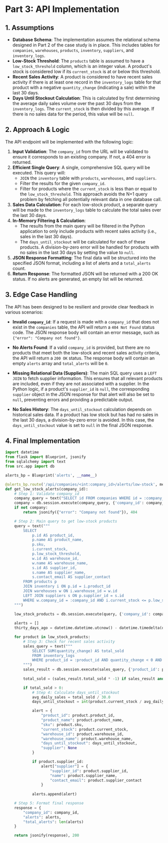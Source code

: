 # Part 3: API Implementation

## 1. Assumptions
- **Database Schema**: The implementation assumes the relational schema designed in Part 2 of the case study is in place. This includes tables for `companies`, `warehouses`, `products`, `inventory`, `suppliers`, and `inventory_logs`.
- **Low-Stock Threshold**: The `products` table is assumed to have a `low_stock_threshold` column, which is an integer value. A product's stock is considered low if its `current_stock` is at or below this threshold.
- **Recent Sales Activity**: A product is considered to have recent sales activity if there is at least one record in the `inventory_logs` table for that product with a negative `quantity_change` (indicating a sale) within the last 30 days.
- **Days Until Stockout Calculation**: This is calculated by first determining the average daily sales volume over the past 30 days from the `inventory_logs`. The `current_stock` is then divided by this average. If there is no sales data for the period, this value will be `null`.

## 2. Approach & Logic
The API endpoint will be implemented with the following logic:

1.  **Input Validation**: The `company_id` from the URL will be validated to ensure it corresponds to an existing company. If not, a 404 error is returned.
2.  **Efficient Single Query**: A single, comprehensive SQL query will be executed. This query will:
    -   `JOIN` the `inventory` table with `products`, `warehouses`, and `suppliers`.
    -   Filter the results for the given `company_id`.
    -   Filter for products where the `current_stock` is less than or equal to the `low_stock_threshold`.
    This approach avoids the N+1 query problem by fetching all potentially relevant data in one database call.
3.  **Sales Data Calculation**: For each low-stock product, a separate query will be made to the `inventory_logs` table to calculate the total sales over the last 30 days.
4.  **In-Memory Filtering & Calculation**:
    -   The results from the main query will be filtered in the Python application to only include products with recent sales activity (i.e., sales in the last 30 days).
    -   The `days_until_stockout` will be calculated for each of these products. A division-by-zero error will be handled for products with no sales in the last 30 days by setting the value to `null`.
5.  **JSON Response Formatting**: The final data will be structured into the specified JSON format, including a list of alerts and a `total_alerts` count.
6.  **Return Response**: The formatted JSON will be returned with a 200 OK status. If no alerts are generated, an empty list will be returned.

## 3. Edge Case Handling
The API has been designed to be resilient and provide clear feedback in various scenarios:

-   **Invalid `company_id`**: If a request is made with a `company_id` that does not exist in the `companies` table, the API will return a `404 Not Found` status code. The JSON response body will contain an error message, such as `{"error": "Company not found"}`.

-   **No Alerts Found**: If a valid `company_id` is provided, but there are no products that meet both the low-stock and recent sales activity criteria, the API will return a `200 OK` status. The response body will contain an empty `alerts` array and `total_alerts` will be `0`.

-   **Missing Relational Data (Suppliers)**: The main SQL query uses a `LEFT JOIN` to fetch supplier information. This ensures that all relevant products are included, even if they are not associated with a supplier. In the Python logic, if a product's `supplier_id` is `null`, the corresponding `supplier` object in the JSON response for that alert will also be set to `null`, preventing errors and providing a predictable output.

-   **No Sales History**: The `days_until_stockout` calculation depends on historical sales data. If a product has low stock but has had no sales in the last 30 days, a division-by-zero error is avoided. In this case, the `days_until_stockout` value is set to `null` in the final JSON response.

## 4. Final Implementation
```python
import datetime
from flask import Blueprint, jsonify
from sqlalchemy import text
from src.app import db

alerts_bp = Blueprint('alerts', __name__)

@alerts_bp.route('/api/companies/<int:company_id>/alerts/low-stock', methods=['GET'])
def get_low_stock_alerts(company_id):
    # Step 1: Validate company_id
    company_query = text("SELECT id FROM companies WHERE id = :company_id")
    company = db.session.execute(company_query, {'company_id': company_id}).fetchone()
    if not company:
        return jsonify({"error": "Company not found"}), 404

    # Step 2: Main query to get low-stock products
    query = text("""
        SELECT
            p.id AS product_id,
            p.name AS product_name,
            p.sku,
            i.current_stock,
            p.low_stock_threshold,
            w.id AS warehouse_id,
            w.name AS warehouse_name,
            s.id AS supplier_id,
            s.name AS supplier_name,
            s.contact_email AS supplier_contact
        FROM products p
        JOIN inventory i ON p.id = i.product_id
        JOIN warehouses w ON i.warehouse_id = w.id
        LEFT JOIN suppliers s ON p.supplier_id = s.id
        WHERE w.company_id = :company_id AND i.current_stock <= p.low_stock_threshold
    """)
    
    low_stock_products = db.session.execute(query, {'company_id': company_id}).fetchall()

    alerts = []
    thirty_days_ago = datetime.datetime.utcnow() - datetime.timedelta(days=30)

    for product in low_stock_products:
        # Step 3: Check for recent sales activity
        sales_query = text("""
            SELECT SUM(quantity_change) AS total_sold
            FROM inventory_logs
            WHERE product_id = :product_id AND quantity_change < 0 AND created_at >= :start_date
        """)
        sales_result = db.session.execute(sales_query, {'product_id': product.product_id, 'start_date': thirty_days_ago}).fetchone()
        
        total_sold = (sales_result.total_sold * -1) if sales_result and sales_result.total_sold else 0

        if total_sold > 0:
            # Step 4: Calculate days_until_stockout
            avg_daily_sales = total_sold / 30.0
            days_until_stockout = int(product.current_stock / avg_daily_sales) if avg_daily_sales > 0 else None

            alert = {
                "product_id": product.product_id,
                "product_name": product.product_name,
                "sku": product.sku,
                "current_stock": product.current_stock,
                "warehouse_id": product.warehouse_id,
                "warehouse_name": product.warehouse_name,
                "days_until_stockout": days_until_stockout,
                "supplier": None
            }

            if product.supplier_id:
                alert["supplier"] = {
                    "supplier_id": product.supplier_id,
                    "name": product.supplier_name,
                    "contact_email": product.supplier_contact
                }
            
            alerts.append(alert)

    # Step 5: Format final response
    response = {
        "company_id": company_id,
        "alerts": alerts,
        "total_alerts": len(alerts)
    }

    return jsonify(response), 200
```
